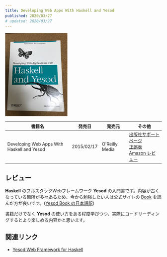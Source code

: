 ```yaml
---
title: Developing Web Apps With Haskell and Yesod
published: 2020/03/27
# updated: 2020/03/27
---
```


<img src="/images/books/yesod.jpg" alt="Developing Web Apps With Haskell and Yesod 表紙" width="200px">

書籍名           | 発売日  | 発売元    | その他
------------------|------|-------|----------
Developing Web Apps With Haskell and Yesod | 2015/02/17 | O'Reilly Media | [出版社サポートページ][en-support]<br>[正誤表][en-errata]<br>[Amazon レビュー][en-review]

## レビュー

**Haskell** のフルスタックWebフレームワーク **Yesod** の入門書です。内容が古くなっている箇所が多々あるため、今から勉強したい人は公式サイトの [Book](https://www.yesodweb.com/book) を読んだ方が良いです。([Yesod Book の日本語訳](https://haskell.e-bigmoon.com/yesod/))

書籍だけでなく **Yesod** の使い方をある程度学びつつ、実際にコードリーディングするとより楽しめる内容かと思います。

## 関連リンク

- [Yesod Web Framework for Haskell](https://www.yesodweb.com/)

[en-support]: http://shop.oreilly.com/product/0636920035664.do
[en-errata]: https://www.oreilly.com/catalog/errataunconfirmed.csp?isbn=0636920035664
[en-review]: https://www.amazon.com/product-reviews/B00TRFJVKE
